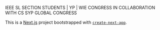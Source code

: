 IEEE SL SECTION STUDENTS | YP | WIE CONGRESS IN COLLABORATION WITH CS SYP GLOBAL CONGRESS

This is a [Next.js](https://nextjs.org/) project bootstrapped with [`create-next-app`](https://github.com/vercel/next.js/tree/canary/packages/create-next-app).


